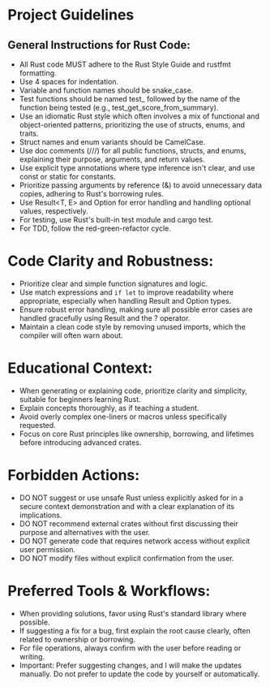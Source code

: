 # Project Guidelines

## General Instructions for Rust Code:

- All Rust code MUST adhere to the Rust Style Guide and rustfmt formatting.
- Use 4 spaces for indentation.
- Variable and function names should be snake_case.
- Test functions should be named test_ followed by the name of the function being tested (e.g., test_get_score_from_summary).
- Use an idiomatic Rust style which often involves a mix of functional and object-oriented patterns, prioritizing the use of structs, enums, and traits.
- Struct names and enum variants should be CamelCase.
- Use doc comments (///) for all public functions, structs, and enums, explaining their purpose, arguments, and return values.
- Use explicit type annotations where type inference isn't clear, and use const or static for constants.
- Prioritize passing arguments by reference (&) to avoid unnecessary data copies, adhering to Rust's borrowing rules.
- Use Result<T, E> and Option<T> for error handling and handling optional values, respectively.
- For testing, use Rust's built-in test module and cargo test.
- For TDD, follow the red-green-refactor cycle.

# Code Clarity and Robustness:

- Prioritize clear and simple function signatures and logic.
- Use match expressions and `if let` to improve readability where appropriate, especially when handling Result and Option types.
- Ensure robust error handling, making sure all possible error cases are handled gracefully using Result and the ? operator.
- Maintain a clean code style by removing unused imports, which the compiler will often warn about.

# Educational Context:

- When generating or explaining code, prioritize clarity and simplicity, suitable for beginners learning Rust.
- Explain concepts thoroughly, as if teaching a student.
- Avoid overly complex one-liners or macros unless specifically requested.
- Focus on core Rust principles like ownership, borrowing, and lifetimes before introducing advanced crates.

# Forbidden Actions:

- DO NOT suggest or use unsafe Rust unless explicitly asked for in a secure context demonstration and with a clear explanation of its implications.
- DO NOT recommend external crates without first discussing their purpose and alternatives with the user.
- DO NOT generate code that requires network access without explicit user permission.
- DO NOT modify files without explicit confirmation from the user.

# Preferred Tools & Workflows:

- When providing solutions, favor using Rust's standard library where possible.
- If suggesting a fix for a bug, first explain the root cause clearly, often related to ownership or borrowing.
- For file operations, always confirm with the user before reading or writing.
- Important: Prefer suggesting changes, and I will make the updates manually.  Do not prefer to update the code by yourself or automatically.
